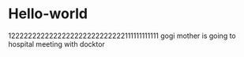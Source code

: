 # Hello-world
1222222222222222222222222222111111111111
gogi
mother is going to hospital
meeting with docktor
